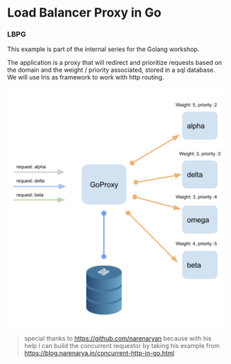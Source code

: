 # Load Balancer Proxy in Go
### LBPG

This example is part of the internal series for the Golang workshop.

The application is a proxy that will redirect and prioritize requests based on the domain and the  weight / priority  associated, stored in a sql database. We will use Iris as framework to work with http routing.


![proxy architecture](assets/proxy.png)


> special thanks to  https://github.com/narenaryan because with his help I can build the concurrent requestor by taking his example from https://blog.narenarya.in/concurrent-http-in-go.html